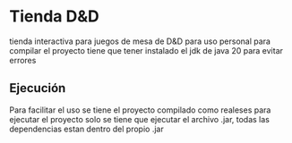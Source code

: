# Tienda D&D
tienda interactiva para juegos de mesa de D&D para uso personal
para compilar el proyecto tiene que tener instalado el jdk de java 20 para evitar errores

## Ejecución

Para facilitar el uso se tiene el proyecto compilado como realeses
para ejecutar el proyecto solo se tiene que ejecutar el archivo .jar, todas las dependencias estan dentro del propio .jar
